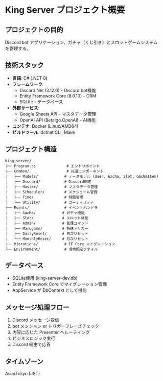 # King Server プロジェクト概要

## プロジェクトの目的
Discord bot アプリケーション。ガチャ（くじ引き）とスロットゲームシステムを管理する。

## 技術スタック
- **言語**: C# (.NET 8)
- **フレームワーク**: 
  - Discord.Net (3.12.0) - Discord bot機能
  - Entity Framework Core (8.0.10) - ORM
  - SQLite - データベース
- **外部サービス**:
  - Google Sheets API - マスタデータ管理
  - OpenAI API (Betalgo.OpenAI) - AI機能
- **コンテナ**: Docker (Linux/AMD64)
- **ビルドツール**: dotnet CLI, Make

## プロジェクト構造
```
king-server/
├── Program.cs              # エントリポイント
├── Common/                 # 共通コンポーネント
│   ├── Models/            # データモデル (User, Gacha, Slot, GachaItem)
│   ├── Discord/           # Discord関連
│   ├── Master/            # マスタデータ管理
│   ├── Scheduler/         # スケジュール管理
│   ├── Time/              # 時間管理
│   └── Utility/           # ユーティリティ
├── Events/                # イベントハンドラ
│   ├── Gacha/            # ガチャ機能
│   ├── Slot/             # スロット機能
│   ├── Admin/            # 管理コマンド
│   ├── Marugame/         # 特殊トリガー
│   ├── DailyReset/       # 日次リセット
│   └── MonthlyReset/     # 月次リセット
├── Migrations/            # EF Core マイグレーション
└── Environment/           # 環境設定ファイル

```

## データベース
- SQLite使用 (king-server-dev.db)
- Entity Framework Core でマイグレーション管理
- AppService が DbContext として機能

## メッセージ処理フロー
1. Discord メッセージ受信
2. bot メンション or トリガーフレーズチェック
3. 内容に応じた Presenter へルーティング
4. ビジネスロジック実行
5. Discord 経由で応答

## タイムゾーン
Asia/Tokyo (JST)
</content>
</invoke>
